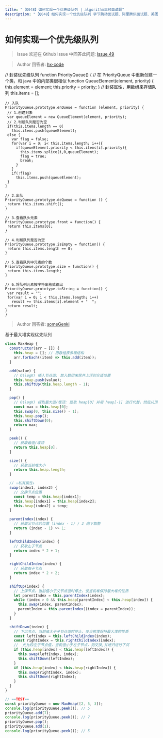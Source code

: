 ```yaml
---
title: "【Q048】如何实现一个优先级队列 | algorithm高频面试题"
description: "【Q048】如何实现一个优先级队列 字节跳动面试题、阿里腾讯面试题、美团小米面试题。"
---
```


# 如何实现一个优先级队列

> Issue
> 欢迎在 Gtihub Issue 中回答此问题: [Issue 49](https://github.com/shfshanyue/Daily-Question/issues/49)

> Author
> 回答者: [hx-code](https://github.com/hx-code)

// 封装优先级队列
function PriorityQueue() {
// 在 PriorityQueue 中重新创建一个类，和 java 中的内部类很相似
function QueueElement(element, priority) {
this.element = element;
this.priority = priority;
}
// 封装属性，用数组来存储队列
this.items = [];

    // 入队
    PriorityQueue.prototype.enQueue = function (element, priority) {
     // 1.创建对象
     var queueElement = new QueueElement(element, priority);
     // 2.判断队列是否为空
     if(this.items.length == 0)
       this.items.push(queueElement);
     else {
       var flag = false;
       for(var i = 0; i< this.items.length; i++){
         if(queueElement.priority < this.items[i].priority){
           this.items.splice(i,0,queueElement);
           flag = true;
           break;
         }
       }
       if(!flag)
         this.items.push(queueElement);
     }
    }

    // 2.出队
    PriorityQueue.prototype.deQueue = function () {
     return this.items.shift();
    }

    // 3.查看队头元素
    PriorityQueue.prototype.front = function() {
     return this.items[0];
    }

    // 4.判断队列是否为空
    PriorityQueue.prototype.isEmpty = function() {
     return this.items.length == 0;
    }

    // 5.查看队列中元素的个数
    PriorityQueue.prototype.size = function() {
     return this.items.length;
    }

    // 6.将队列元素按字符串格式输出
    PriorityQueue.prototype.toString = function() {
     var result = "";
     for(var i = 0; i < this.items.length; i++)
       result += this.items[i].element + "  ";
     return result;
    }
    }

> Author
> 回答者: [someGenki](https://github.com/someGenki)

基于最大堆实现优先队列

```js
class MaxHeap {
  constructor(arr = []) {
    this.heap = []; // 用数组表示堆结构
    arr.forEach((item) => this.add(item));
  }

  add(value) {
    // O(logK) 插入节点值: 放入数组末尾并上浮到合适位置
    this.heap.push(value);
    this.shiftUp(this.heap.length - 1);
  }

  pop() {
    // O(logK) 提取最大值/堆顶: 提取 heap[0] 并用 heap[-1] 进行代替，然后从顶部开始下沉到合适位置
    const max = this.heap[0];
    this.swap(0, this.size() - 1);
    this.heap.pop();
    this.shiftDown(0);
    return max;
  }

  peek() {
    // 获取最值/堆顶
    return this.heap[0];
  }

  size() {
    // 获取当前堆大小
    return this.heap.length;
  }

  // ↓私有属性↓
  swap(index1, index2) {
    // 交换节点位置
    const temp = this.heap[index1];
    this.heap[index1] = this.heap[index2];
    this.heap[index2] = temp;
  }

  parentIndex(index) {
    // 获取父节点的位置 (index - 1) / 2 向下取整
    return (index - 1) >> 1;
  }

  leftChildIndex(index) {
    // 获取左子节点
    return index * 2 + 1;
  }

  rightChildIndex(index) {
    // 获取右子节点
    return index * 2 + 2;
  }

  shiftUp(index) {
    // 上浮节点，当前值小于父节点值时停止，使当前堆保持最大堆的性质
    let parentIndex = this.parentIndex(index);
    while (index > 0 && this.heap[parentIndex] < this.heap[index]) {
      this.swap(index, parentIndex);
      parentIndex = this.parentIndex((index = parentIndex));
    }
  }

  shiftDown(index) {
    // 下沉节点，当前值大于子节点值时停止，使当前堆保持最大堆的性质
    const leftIndex = this.leftChildIndex(index);
    const rightIndex = this.rightChildIndex(index);
    //  先比较左子节点值，当前值小于左子节点，则交换,并递归进行下沉
    if (this.heap[index] < this.heap[leftIndex]) {
      this.swap(leftIndex, index);
      this.shiftDown(leftIndex);
    }
    if (this.heap[index] < this.heap[rightIndex]) {
      this.swap(rightIndex, index);
      this.shiftDown(rightIndex);
    }
  }
}

// ==TEST==
const priorityQueue = new MaxHeap([2, 5, 3]);
console.log(priorityQueue.peek()); // 5
priorityQueue.add(7);
console.log(priorityQueue.peek()); // 7
priorityQueue.pop();
priorityQueue.add(1);
console.log(priorityQueue.peek()); // 5
```
